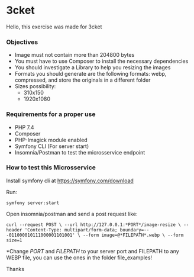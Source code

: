 # 3cket

Hello, this exercise was made for 3cket

### Objectives

- Image must not contain more than 204800 bytes
- You must have to use Composer to install the necessary dependencies
- You should investigate a Library to help you resizing the images
- Formats you should generate are the following formats: webp, compressed, and store the originals in a different folder
- Sizes possibility:
    - 310x150
    - 1920x1080	

### Requirements for a proper use

- PHP 7.4
- Composer
- PHP-Imagick module enabled
- Symfony CLI (For server start)
- Insomnia/Postman to test the microsservice endpoint

### How to test this Microsservice
Install symfony cli at https://symfony.com/download

Run:

`symfony server:start`

Open insomnia/postman and send a post request like: 


`
curl --request POST \
--url http://127.0.0.1:*PORT*/image-resize \
--header 'Content-Type: multipart/form-data; boundary=---011000010111000001101001' \
--form image=@*FILEPATH*.webp \
--form size=1
`

*Change *PORT* and *FILEPATH* to your server port and FILEPATH to any WEBP file, you can use the ones in the folder file_examples!

Thanks